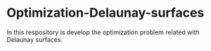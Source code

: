 # Optimization-Delaunay-surfaces
In this respository is develop the optimization problem related with Delaunay surfaces.
